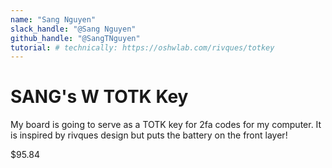 ```yaml
---
name: "Sang Nguyen"
slack_handle: "@Sang Nguyen"
github_handle: "@SangTNguyen"
tutorial: # technically: https://oshwlab.com/rivques/totkey
---
```


# SANG's W TOTK Key

<!-- Describe your board in 2-3 sentences. What are you making? What will it do? -->
My board is going to serve as a TOTK key for 2fa codes for my computer. It is inspired by rivques design but puts the battery on the front layer!
<!-- How much is it going to cost? -->
$95.84
<!-- Tell us a little bit about your design process. What were some challenges? What helped? ***Totally optional*** -->
